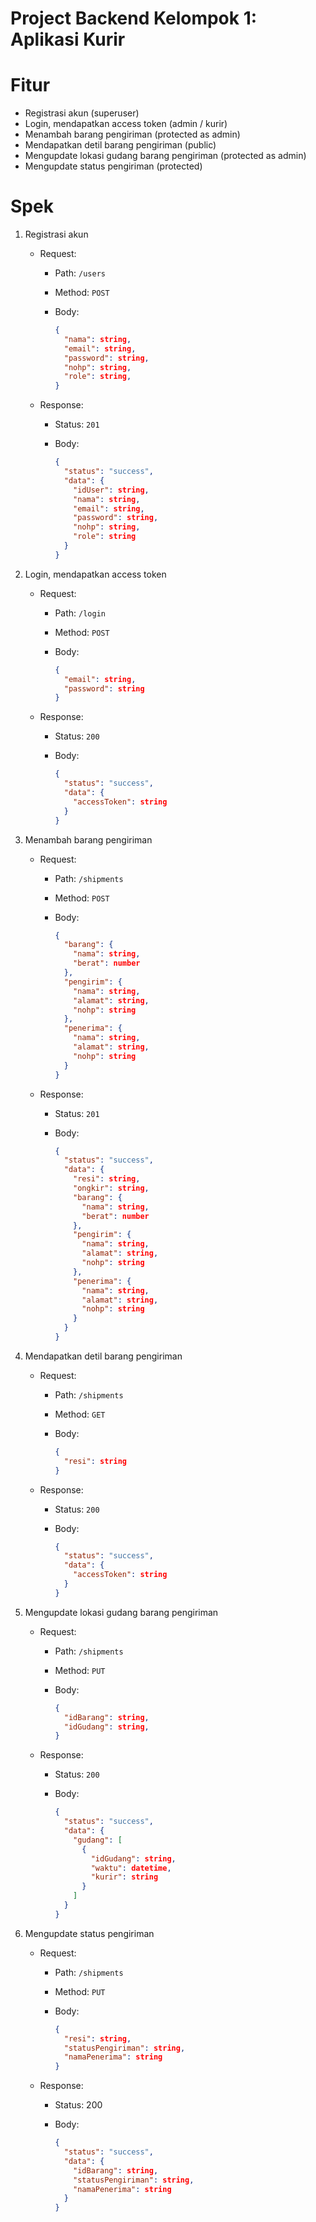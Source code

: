 # Project Backend Kelompok 1: Aplikasi Kurir

# Fitur

- Registrasi akun (superuser)
- Login, mendapatkan access token (admin / kurir)
- Menambah barang pengiriman (protected as admin)
- Mendapatkan detil barang pengiriman (public)
- Mengupdate lokasi gudang barang pengiriman (protected as admin)
- Mengupdate status pengiriman (protected)

# Spek

1. Registrasi akun

   - Request:

     - Path: `/users`
     - Method: `POST`
     - Body:

       ```json
       {
         "nama": string,
         "email": string,
         "password": string,
         "nohp": string,
         "role": string,
       }
       ```

   - Response:

     - Status: `201`

     - Body:

       ```json
       {
         "status": "success",
         "data": {
           "idUser": string,
           "nama": string,
           "email": string,
           "password": string,
           "nohp": string,
           "role": string
         }
       }
       ```

2. Login, mendapatkan access token

   - Request:

     - Path: `/login`
     - Method: `POST`
     - Body:

       ```json
       {
         "email": string,
         "password": string
       }
       ```

   - Response:

     - Status: `200`
     - Body:

       ```json
       {
         "status": "success",
         "data": {
           "accessToken": string
         }
       }
       ```

3. Menambah barang pengiriman

   - Request:

     - Path: `/shipments`
     - Method: `POST`
     - Body:

       ```json
       {
         "barang": {
           "nama": string,
           "berat": number
         },
         "pengirim": {
           "nama": string,
           "alamat": string,
           "nohp": string
         },
         "penerima": {
           "nama": string,
           "alamat": string,
           "nohp": string
         }
       }
       ```

   - Response:

     - Status: `201`
     - Body:

       ```json
       {
         "status": "success",
         "data": {
           "resi": string,
           "ongkir": string,
           "barang": {
             "nama": string,
             "berat": number
           },
           "pengirim": {
             "nama": string,
             "alamat": string,
             "nohp": string
           },
           "penerima": {
             "nama": string,
             "alamat": string,
             "nohp": string
           }
         }
       }
       ```

4. Mendapatkan detil barang pengiriman

   - Request:

     - Path: `/shipments`
     - Method: `GET`
     - Body:

       ```json
       {
         "resi": string
       }
       ```

   - Response:

     - Status: `200`
     - Body:

       ```json
       {
         "status": "success",
         "data": {
           "accessToken": string
         }
       }
       ```

5. Mengupdate lokasi gudang barang pengiriman

   - Request:

     - Path: `/shipments`
     - Method: `PUT`
     - Body:

       ```json
       {
         "idBarang": string,
         "idGudang": string,
       }
       ```

   - Response:

     - Status: `200`
     - Body:

       ```json
       {
         "status": "success",
         "data": {
           "gudang": [
             {
               "idGudang": string,
               "waktu": datetime,
               "kurir": string
             }
           ]
         }
       }
       ```

6. Mengupdate status pengiriman

   - Request:

     - Path: `/shipments`
     - Method: `PUT`
     - Body:

       ```json
       {
         "resi": string,
         "statusPengiriman": string,
         "namaPenerima": string
       }
       ```

   - Response:

     - Status: 200
     - Body:

       ```json
       {
         "status": "success",
         "data": {
           "idBarang": string,
           "statusPengiriman": string,
           "namaPenerima": string
         }
       }
       ```
